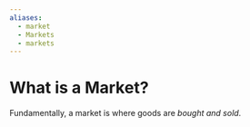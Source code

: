 ```yaml
---
aliases:
  - market
  - Markets
  - markets
---
```

# What is a Market?
Fundamentally, a market is where goods are *bought and sold*. 